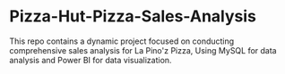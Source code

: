 # Pizza-Hut-Pizza-Sales-Analysis
This repo contains a dynamic project focused on conducting comprehensive sales analysis for La Pino'z Pizza, Using MySQL for data analysis and Power BI for data visualization.
